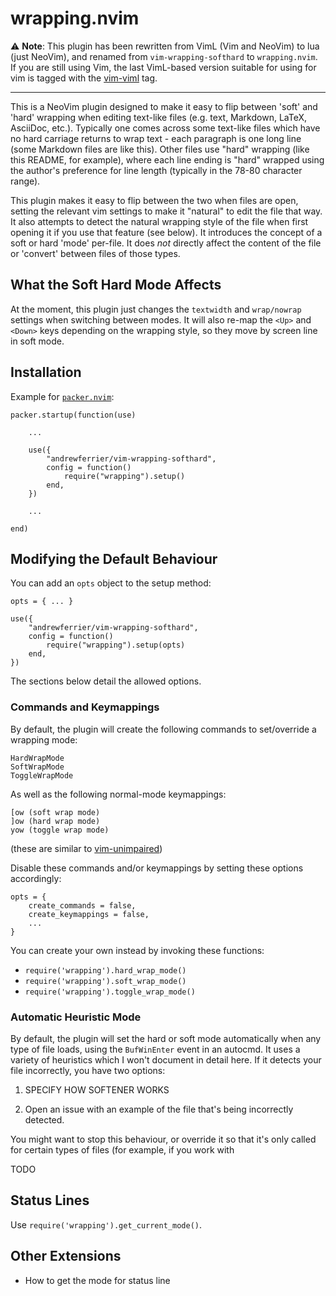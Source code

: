 # wrapping.nvim

⚠️  **Note**: This plugin has been rewritten from VimL  (Vim and NeoVim) to lua
(just NeoVim), and renamed from `vim-wrapping-softhard` to `wrapping.nvim`. If
you are still using Vim, the last VimL-based version suitable for using for vim
is tagged with the
[vim-viml](https://github.com/andrewferrier/vim-wrapping-softhard/releases/tag/vim-viml)
tag.

***

This is a NeoVim plugin designed to make it easy to flip between 'soft' and
'hard' wrapping when editing text-like files (e.g. text, Markdown, LaTeX,
AsciiDoc, etc.). Typically one comes across some text-like files which have no
hard carriage returns to wrap text - each paragraph is one long line (some
Markdown files are like this). Other files use "hard" wrapping (like this
README, for example), where each line ending is "hard" wrapped using the
author's preference for line length (typically in the 78-80 character range).

This plugin makes it easy to flip between the two when files are open,
setting the relevant vim settings to make it "natural" to edit the file that
way. It also attempts to detect the natural wrapping style of the file when
first opening it if you use that feature (see below). It introduces the concept
of a soft or hard 'mode' per-file. It does *not* directly affect the content of
the file or 'convert' between files of those types.

## What the Soft Hard Mode Affects

At the moment, this plugin just changes the `textwidth` and `wrap/nowrap`
settings when switching between modes. It will also re-map the `<Up>` and
`<Down>` keys depending on the wrapping style, so they move by screen line in
soft mode.

## Installation

Example for [`packer.nvim`](https://github.com/wbthomason/packer.nvim):

    packer.startup(function(use)

        ...

        use({
            "andrewferrier/vim-wrapping-softhard",
            config = function()
                require("wrapping").setup()
            end,
        })

        ...

    end)

## Modifying the Default Behaviour

You can add an `opts` object to the setup method:

    opts = { ... }

    use({
        "andrewferrier/vim-wrapping-softhard",
        config = function()
            require("wrapping").setup(opts)
        end,
    })

The sections below detail the allowed options.

### Commands and Keymappings

By default, the plugin will create the following commands to set/override a
wrapping mode:

    HardWrapMode
    SoftWrapMode
    ToggleWrapMode

As well as the following normal-mode keymappings:

    [ow (soft wrap mode)
    ]ow (hard wrap mode)
    yow (toggle wrap mode)

(these are similar to [vim-unimpaired](https://github.com/tpope/vim-unimpaired))

Disable these commands and/or keymappings by setting these options accordingly:

    opts = {
        create_commands = false,
        create_keymappings = false,
        ...
    }

You can create your own instead by invoking these functions:

*   `require('wrapping').hard_wrap_mode()`
*   `require('wrapping').soft_wrap_mode()`
*   `require('wrapping').toggle_wrap_mode()`

### Automatic Heuristic Mode

By default, the plugin will set the hard or soft mode automatically when any
type of file loads, using the `BufWinEnter` event in an autocmd. It uses a
variety of heuristics which I won't document in detail here. If it detects your
file incorrectly, you have two options:

1. SPECIFY HOW SOFTENER WORKS

2. Open an issue with an example of the file that's being incorrectly detected.

You might want to
stop this behaviour, or override it so that it's only called for certain types
of files (for example, if you work with 

TODO

## Status Lines

Use `require('wrapping').get_current_mode()`.

## Other Extensions

*   How to get the mode for status line
